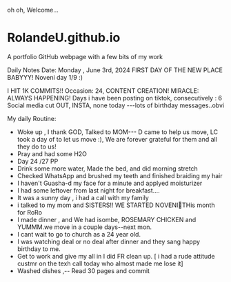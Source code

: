 oh oh, Welcome...
# RolandeU.github.io
A portfolio GitHub webpage with a few bits of my work

Daily Notes
Date: Monday , June 3rd, 2024
FIRST DAY OF THE NEW PLACE BABYYY!
Noveni day 1/9 :)

I HIT 1K COMMITS!!
Occasion: 24, CONTENT CREATION!
MIRACLE: ALWAYS HAPPENING!
Days i have been posting on tiktok, consecutively : 6
Social media cut OUT, INSTA, none today ---lots of birthday messages..obvi 

My daily Routine:
- Woke up , I thank GOD, Talked to MOM--- D came to help us move, LC took a day of to let us move :), We are forever grateful for them and all they do to us!
- Pray and had some H2O
- Day 24 /27 PP 
- Drink some more water, Made the bed, and did morning stretch
- Checked WhatsApp and brushed my teeth and finished braiding my hair
- I haven't Guasha-d my face for a minute and applyed moisturizer
- I had some leftover from last night for breakfast....
- It was a sunny day , i had a call with my family
- i talked to my mom and SISTERS!! WE STARTED NOVENI🥹THis month for RoRo
- I made dinner , and We had isombe, ROSEMARY CHICKEN and YUMMM.we move in a couple days--next mon.
- I cant wait to go to church as a 24 year old.
- I was watching deal or no deal after dinner and they sang happy birthday to me.
- Get to work and give my all in I did FR clean up.
[ i had a rude attitude custmr on the texh call today who almost made me lose it]
- Washed dishes ,-- Read 30 pages and commit


